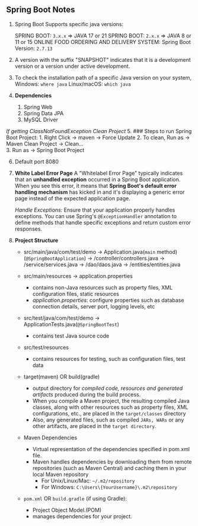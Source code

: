 ## Spring Boot Notes

1. Spring Boot Supports specific java versions: 

	SPRING BOOT: `3.x.x` => JAVA 17 or 21
	SPRING BOOT: `2.x.x` => JAVA 8 or 11 or 15 
    ONLINE FOOD ORDERING AND DELIVERY SYSTEM: Spring Boot Version: `2.7.13`

2. A version with the suffix "SNAPSHOT" indicates that it is a development version or a version under active development.

3. To check the installation path of a specific Java version on your system, 
	Windows: `where java`
	Linux/macOS: `which java`

4. 	**Dependencies**
	1. Spring Web
	2. Spring Data JPA
	3. MySQL Driver

   *If getting ClassNotFoundException Clean Project*
5. ### Steps to run Spring Boot Project:
	1. Right Click -> maven -> Force Update
	2. To clean, Run as -> Maven Clean
				 Project -> Clean...	
	3. Run as -> Spring Boot Project

6. 	Default port 8080
	
7. **White Label Error Page** 
	A "Whitelabel Error Page" typically indicates that an **unhandled exception** occurred in a Spring Boot application. When you see this error, it means that **Spring Boot's default error handling mechanism** has kicked in and it's displaying a generic error page instead of the expected application page.	


	*Handle Exceptions:* Ensure that your application properly handles exceptions. You can use Spring's `@ExceptionHandler` annotation to define methods that handle specific exceptions and return custom error responses.

8. **Project Structure** 

	* src/main/java/com/test/demo -> Application.java(`main` method)(`@SpringBootApplication`) 
								  -> /controller/controllers.java
								  -> /service/services.java
								  -> /dao/daos.java
								  -> /entities/entities.java
			
	* src/main/resources 		  -> application.properties 
		* contains non-Java resources such as property files, XML configuration files, static resources 
		* *application.properties*: configure properties such as database connection details, server port, logging levels, etc
		
	* src/test/java/com/test/demo -> ApplicationTests.java(`@SpringBootTest`)
		* contains test Java source code

	* src/test/resources 		 
		* contains resources for testing, such as configuration files, test data
	
	* target(maven) OR build(gradle)
		* output directory for *compiled code, resources and generated artifacts* produced during the build process.
		* When you compile a Maven project, the resulting compiled Java classes, along with other resources such as property files, XML configurations, etc., are placed in the `target/classes` directory
		* Also, any generated files, such as compiled `JARs, WARs` or any other artifacts, are placed in the `target directory`.
	
	* Maven Dependencies
		* Virtual representation of the dependencies specified in pom.xml file.
		* Maven handles dependencies by downloading them from remote repositories (such as Maven Central) and caching them in your local Maven repository
			* For Unix/Linux/Mac: `~/.m2/repository`
			* For Windows: `C:\Users\{YourUsername}\.m2\repository`

	* `pom.xml` OR `build.gradle` (if using Gradle):
		* Project Object Model.(POM)
		* manages dependencies for your project. 

